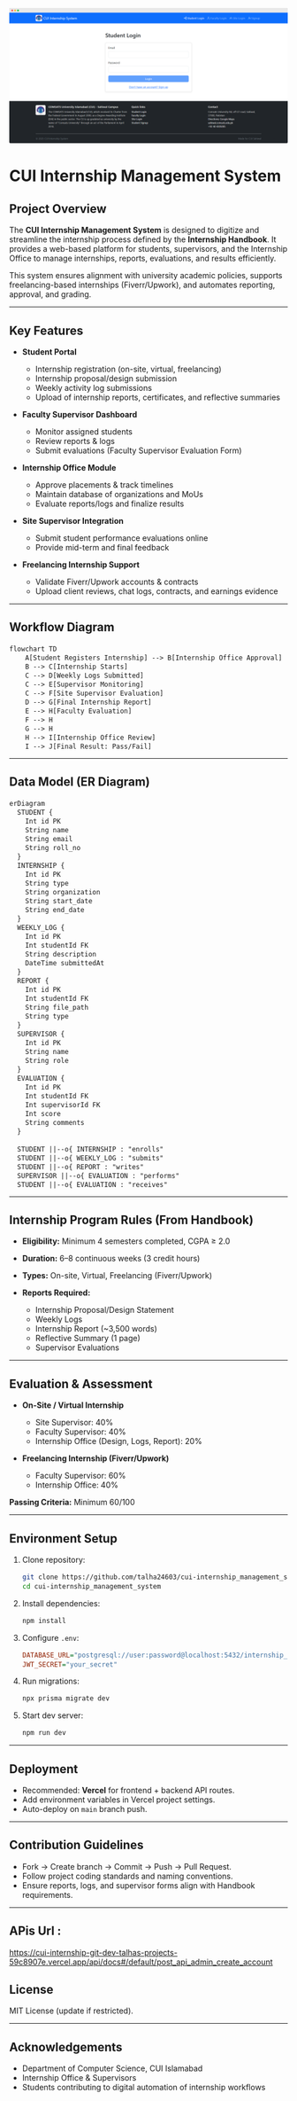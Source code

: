 
![CUI Internship Banner](public/Banner.png)

# CUI Internship Management System
## Project Overview

The **CUI Internship Management System** is designed to digitize and streamline the internship process defined by the **Internship Handbook**. It provides a web-based platform for students, supervisors, and the Internship Office to manage internships, reports, evaluations, and results efficiently.

This system ensures alignment with university academic policies, supports freelancing-based internships (Fiverr/Upwork), and automates reporting, approval, and grading.

---

## Key Features

- **Student Portal**
  - Internship registration (on-site, virtual, freelancing)
  - Internship proposal/design submission
  - Weekly activity log submissions
  - Upload of internship reports, certificates, and reflective summaries

- **Faculty Supervisor Dashboard**
  - Monitor assigned students
  - Review reports & logs
  - Submit evaluations (Faculty Supervisor Evaluation Form)

- **Internship Office Module**
  - Approve placements & track timelines
  - Maintain database of organizations and MoUs
  - Evaluate reports/logs and finalize results

- **Site Supervisor Integration**
  - Submit student performance evaluations online
  - Provide mid-term and final feedback

- **Freelancing Internship Support**
  - Validate Fiverr/Upwork accounts & contracts
  - Upload client reviews, chat logs, contracts, and earnings evidence

---

## Workflow Diagram

```mermaid
flowchart TD
    A[Student Registers Internship] --> B[Internship Office Approval]
    B --> C[Internship Starts]
    C --> D[Weekly Logs Submitted]
    C --> E[Supervisor Monitoring]
    C --> F[Site Supervisor Evaluation]
    D --> G[Final Internship Report]
    E --> H[Faculty Evaluation]
    F --> H
    G --> H
    H --> I[Internship Office Review]
    I --> J[Final Result: Pass/Fail]
````

---

## Data Model (ER Diagram)

```mermaid
erDiagram
  STUDENT {
    Int id PK
    String name
    String email
    String roll_no
  }
  INTERNSHIP {
    Int id PK
    String type
    String organization
    String start_date
    String end_date
  }
  WEEKLY_LOG {
    Int id PK
    Int studentId FK
    String description
    DateTime submittedAt
  }
  REPORT {
    Int id PK
    Int studentId FK
    String file_path
    String type
  }
  SUPERVISOR {
    Int id PK
    String name
    String role
  }
  EVALUATION {
    Int id PK
    Int studentId FK
    Int supervisorId FK
    Int score
    String comments
  }

  STUDENT ||--o{ INTERNSHIP : "enrolls"
  STUDENT ||--o{ WEEKLY_LOG : "submits"
  STUDENT ||--o{ REPORT : "writes"
  SUPERVISOR ||--o{ EVALUATION : "performs"
  STUDENT ||--o{ EVALUATION : "receives"
```

---

## Internship Program Rules (From Handbook)

* **Eligibility:** Minimum 4 semesters completed, CGPA ≥ 2.0
* **Duration:** 6–8 continuous weeks (3 credit hours)
* **Types:** On-site, Virtual, Freelancing (Fiverr/Upwork)
* **Reports Required:**

  * Internship Proposal/Design Statement
  * Weekly Logs
  * Internship Report (~3,500 words)
  * Reflective Summary (1 page)
  * Supervisor Evaluations

---

## Evaluation & Assessment

* **On-Site / Virtual Internship**

  * Site Supervisor: 40%
  * Faculty Supervisor: 40%
  * Internship Office (Design, Logs, Report): 20%

* **Freelancing Internship (Fiverr/Upwork)**

  * Faculty Supervisor: 60%
  * Internship Office: 40%

**Passing Criteria:** Minimum 60/100

---

## Environment Setup

1. Clone repository:

   ```bash
   git clone https://github.com/talha24603/cui-internship_management_system.git
   cd cui-internship_management_system
   ```

2. Install dependencies:

   ```bash
   npm install
   ```

3. Configure `.env`:

   ```ini
   DATABASE_URL="postgresql://user:password@localhost:5432/internship_db"
   JWT_SECRET="your_secret"
   ```

4. Run migrations:

   ```bash
   npx prisma migrate dev
   ```

5. Start dev server:

   ```bash
   npm run dev
   ```

---

## Deployment

* Recommended: **Vercel** for frontend + backend API routes.
* Add environment variables in Vercel project settings.
* Auto-deploy on `main` branch push.

---

## Contribution Guidelines

* Fork → Create branch → Commit → Push → Pull Request.
* Follow project coding standards and naming conventions.
* Ensure reports, logs, and supervisor forms align with Handbook requirements.

---

## APis Url :
https://cui-internship-git-dev-talhas-projects-59c8907e.vercel.app/api/docs#/default/post_api_admin_create_account


## License

MIT License (update if restricted).

---

## Acknowledgements

* Department of Computer Science, CUI Islamabad
* Internship Office & Supervisors
* Students contributing to digital automation of internship workflows





